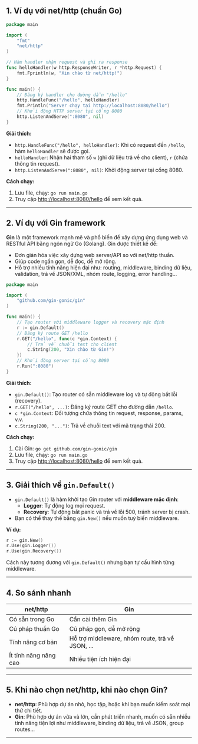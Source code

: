## 1. Ví dụ với net/http (chuẩn Go)

```go
package main

import (
    "fmt"
    "net/http"
)

// Hàm handler nhận request và ghi ra response
func helloHandler(w http.ResponseWriter, r *http.Request) {
    fmt.Fprintln(w, "Xin chào từ net/http!")
}

func main() {
    // Đăng ký handler cho đường dẫn "/hello"
    http.HandleFunc("/hello", helloHandler)
    fmt.Println("Server chạy tại http://localhost:8080/hello")
    // Khởi động HTTP server tại cổng 8080
    http.ListenAndServe(":8080", nil)
}
```

**Giải thích:**
- `http.HandleFunc("/hello", helloHandler)`: Khi có request đến `/hello`, hàm `helloHandler` sẽ được gọi.
- `helloHandler`: Nhận hai tham số `w` (ghi dữ liệu trả về cho client), `r` (chứa thông tin request).
- `http.ListenAndServe(":8080", nil)`: Khởi động server tại cổng 8080.

**Cách chạy:**
1. Lưu file, chạy: `go run main.go`
2. Truy cập [http://localhost:8080/hello](http://localhost:8080/hello) để xem kết quả.

---

## 2. Ví dụ với Gin framework

**Gin** là một framework mạnh mẽ và phổ biến để xây dựng ứng dụng web và RESTful API bằng ngôn ngữ Go (Golang). Gin được thiết kế để:

- Đơn giản hóa việc xây dựng web server/API so với net/http thuần.
- Giúp code ngắn gọn, dễ đọc, dễ mở rộng.
- Hỗ trợ nhiều tính năng hiện đại như: routing, middleware, binding dữ liệu, validation, trả về JSON/XML, nhóm route, logging, error handling...

```go
package main

import (
    "github.com/gin-gonic/gin"
)

func main() {
    // Tạo router với middleware logger và recovery mặc định
    r := gin.Default()
    // Đăng ký route GET /hello
    r.GET("/hello", func(c *gin.Context) {
        // Trả về chuỗi text cho client
        c.String(200, "Xin chào từ Gin!")
    })
    // Khởi động server tại cổng 8080
    r.Run(":8080")
}
```

**Giải thích:**
- `gin.Default()`: Tạo router có sẵn middleware log và tự động bắt lỗi (recovery).
- `r.GET("/hello", ...)`: Đăng ký route GET cho đường dẫn `/hello`.
- `c *gin.Context`: Đối tượng chứa thông tin request, response, params, v.v.
- `c.String(200, "...")`: Trả về chuỗi text với mã trạng thái 200.

**Cách chạy:**
1. Cài Gin: `go get github.com/gin-gonic/gin`
2. Lưu file, chạy: `go run main.go`
3. Truy cập [http://localhost:8080/hello](http://localhost:8080/hello) để xem kết quả.

---

## 3. Giải thích về `gin.Default()`

- `gin.Default()` là hàm khởi tạo Gin router với **middleware mặc định**:
    - **Logger**: Tự động log mọi request.
    - **Recovery**: Tự động bắt panic và trả về lỗi 500, tránh server bị crash.
- Bạn có thể thay thế bằng `gin.New()` nếu muốn tuỳ biến middleware.

**Ví dụ:**
```go
r := gin.New()
r.Use(gin.Logger())
r.Use(gin.Recovery())
```
Cách này tương đương với `gin.Default()` nhưng bạn tự cấu hình từng middleware.

---

## 4. So sánh nhanh

| net/http              | Gin                        |
|-----------------------|----------------------------|
| Có sẵn trong Go       | Cần cài thêm Gin           |
| Cú pháp thuần Go      | Cú pháp gọn, dễ mở rộng    |
| Tính năng cơ bản      | Hỗ trợ middleware, nhóm route, trả về JSON, ... |
| Ít tính năng nâng cao | Nhiều tiện ích hiện đại    |

---

## 5. Khi nào chọn net/http, khi nào chọn Gin?

- **net/http**: Phù hợp dự án nhỏ, học tập, hoặc khi bạn muốn kiểm soát mọi thứ chi tiết.
- **Gin**: Phù hợp dự án vừa và lớn, cần phát triển nhanh, muốn có sẵn nhiều tính năng tiện lợi như middleware, binding dữ liệu, trả về JSON, group routes...

---